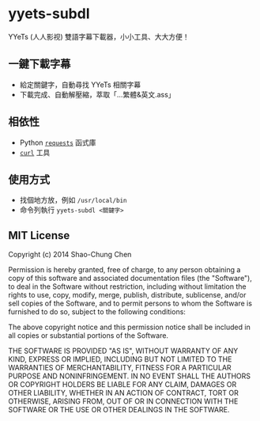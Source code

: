 # yyets-subdl
YYeTs (人人影视) 雙語字幕下載器，小小工具、大大方便！


## 一鍵下載字幕
* 給定關鍵字，自動尋找 YYeTs 相關字幕
* 下載完成、自動解壓縮，萃取「…繁體&英文.ass」


## 相依性
* Python [`requests`](http://docs.python-requests.org/en/latest/) 函式庫
* [`curl`](http://curl.haxx.se/) 工具


## 使用方式
* 找個地方放，例如 `/usr/local/bin`
* 命令列執行 `yyets-subdl <關鍵字>`


## MIT License
Copyright (c) 2014 Shao-Chung Chen

Permission is hereby granted, free of charge, to any person obtaining a copy
of this software and associated documentation files (the "Software"), to deal
in the Software without restriction, including without limitation the rights
to use, copy, modify, merge, publish, distribute, sublicense, and/or sell
copies of the Software, and to permit persons to whom the Software is
furnished to do so, subject to the following conditions:

The above copyright notice and this permission notice shall be included in
all copies or substantial portions of the Software.

THE SOFTWARE IS PROVIDED "AS IS", WITHOUT WARRANTY OF ANY KIND, EXPRESS OR
IMPLIED, INCLUDING BUT NOT LIMITED TO THE WARRANTIES OF MERCHANTABILITY,
FITNESS FOR A PARTICULAR PURPOSE AND NONINFRINGEMENT. IN NO EVENT SHALL THE
AUTHORS OR COPYRIGHT HOLDERS BE LIABLE FOR ANY CLAIM, DAMAGES OR OTHER
LIABILITY, WHETHER IN AN ACTION OF CONTRACT, TORT OR OTHERWISE, ARISING FROM,
OUT OF OR IN CONNECTION WITH THE SOFTWARE OR THE USE OR OTHER DEALINGS IN
THE SOFTWARE.
